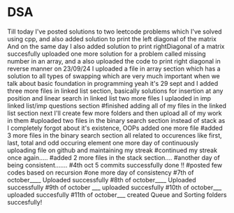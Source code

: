 # DSA
Till today I've posted solutions to two leetcode problems
which I've solved using cpp, and also added solution to print the left diagonal of the matrix
And on the same day I also added solution to print rightDiagonal of a matrix
succesfully uploaded one more solution for a problem called missing number in an array, and a also uploaded the code to print right diagonal in reverse manner
on 23/09/24 I uploaded a file in array section which has a solution to all types of swapping which are very much important when we talk about basic foundation in programming
yeah it's 29 sept and I added three more files in linked list section, basically solutions for insertion at any position and linear search in linked list 
two more files I uplaoded in imp linked list/imp questions section
#finished adding all of my files in the linked list section next I'll create few more folders and then upload all of my work in them
#uploaded two files in the binary search section instead of stack as I completely forgot about it's existence, OOPs added one more file
#added 3 more files in the binary search section all related to occurences like first, last, total and odd occuring element
one more day of continuously uploading file on github and maintaining my streak
#continued my streak once again.....
#added 2 more files in the stack section....
#another day of being consistent.......
#4th oct 5 commits successfully done !!
#posted few codes based on recursion
#one more day of consistency
#7th of october____ Uploaded successfully
#8th of october____ Uploaded successfully
#9th of october ___ uploaded succesfully
#10th of october___ uploaded succesfully
#11th of october___ created Queue and Sorting folders succesfully!
